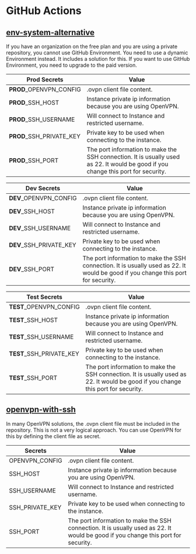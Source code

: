 # GitHub Actions
## [env-system-alternative](.github/workflows/env-system-alternative.yaml)
If you have an organization on the free plan and you are using a private repository, you cannot use GitHub Environment. You need to use a dynamic Environment instead. It includes a solution for this. If you want to use GitHub Environment, you need to upgrade to the paid version.

|Prod Secrets|Value|
|-|-|
|**PROD**_OPENVPN_CONFIG|.ovpn client file content.|
|**PROD**_SSH_HOST|Instance private ip information because you are using OpenVPN.|
|**PROD**_SSH_USERNAME|Will connect to Instance and restricted username.|
|**PROD**_SSH_PRIVATE_KEY|Private key to be used when connecting to the instance.|
|**PROD**_SSH_PORT|The port information to make the SSH connection. It is usually used as 22. It would be good if you change this port for security.|

|Dev Secrets|Value|
|-|-|
|**DEV**_OPENVPN_CONFIG|.ovpn client file content.|
|**DEV**_SSH_HOST|Instance private ip information because you are using OpenVPN.|
|**DEV**_SSH_USERNAME|Will connect to Instance and restricted username.|
|**DEV**_SSH_PRIVATE_KEY|Private key to be used when connecting to the instance.|
|**DEV**_SSH_PORT|The port information to make the SSH connection. It is usually used as 22. It would be good if you change this port for security.|

|Test Secrets|Value|
|-|-|
|**TEST**_OPENVPN_CONFIG|.ovpn client file content.|
|**TEST**_SSH_HOST|Instance private ip information because you are using OpenVPN.|
|**TEST**_SSH_USERNAME|Will connect to Instance and restricted username.|
|**TEST**_SSH_PRIVATE_KEY|Private key to be used when connecting to the instance.|
|**TEST**_SSH_PORT|The port information to make the SSH connection. It is usually used as 22. It would be good if you change this port for security.|

## [openvpn-with-ssh](.github/workflows/openvpn-with-ssh.yaml)
In many OpenVPN solutions, the .ovpn client file must be included in the repository. This is not a very logical approach. You can use OpenVPN for this by defining the client file as secret.

|Secrets|Value|
|-|-|
|OPENVPN_CONFIG|.ovpn client file content.|
|SSH_HOST|Instance private ip information because you are using OpenVPN.|
|SSH_USERNAME|Will connect to Instance and restricted username.|
|SSH_PRIVATE_KEY|Private key to be used when connecting to the instance.|
|SSH_PORT|The port information to make the SSH connection. It is usually used as 22. It would be good if you change this port for security.|
